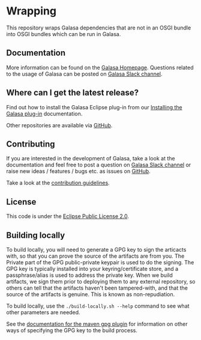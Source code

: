 # Wrapping
This repository wraps Galasa dependencies that are not in an OSGI bundle into OSGI bundles which can be run in Galasa. 

## Documentation

More information can be found on the [Galasa Homepage](https://galasa.dev). Questions related to the usage of Galasa can be posted on [Galasa Slack channel](https://galasa.slack.com).

## Where can I get the latest release?

Find out how to install the Galasa Eclipse plug-in from our [Installing the Galasa plug-in](https://galasa.dev/docs/getting-started/installing) documentation.

Other repositories are available via [GitHub](https://github.com/galasa-dev). 

## Contributing

If you are interested in the development of Galasa, take a look at the documentation and feel free to post a question on [Galasa Slack channel](https://galasa.slack.com) or raise new ideas / features / bugs etc. as issues on [GitHub](https://github.com/galasa-dev/projectmanagement).

Take a look at the [contribution guidelines](https://github.com/galasa-dev/projectmanagement/blob/main/contributing.md).

## License

This code is under the [Eclipse Public License 2.0](https://github.com/galasa-dev/maven/blob/main/LICENSE).

## Building locally
To build locally, you will need to generate a GPG key to sign the articacts with, so that you can prove 
the source of the artifacts are from you. The Private part of the GPG public-private keypair is used to 
do the signing. The GPG key is typically installed into your keyring/certificate store, and a passphrase/alias is 
used to address the private key. 
When we build artifacts, we sign them prior to deploying them to any external repository, so others can 
tell that the artifacts haven't been tampered-with, and that the source of the artifacts is genuine.
This is known as non-repudiation.

To build locally, use the `./build-locally.sh --help` command to see what other parameters are needed.

See the [documentation for the maven gpg plugin](https://maven.apache.org/plugins/maven-gpg-plugin/usage.html)
for information on other ways of specifying the GPG key to the build process.


